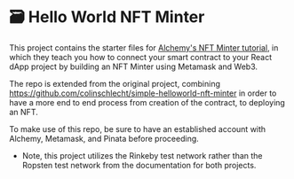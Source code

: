 # 🗃 Hello World NFT Minter

This project contains the starter files for [Alchemy's NFT Minter tutorial](https://docs.alchemyapi.io/alchemy/tutorials/nft-minter), in which they teach you how to connect your smart contract to your React dApp project by building an NFT Minter using Metamask and Web3.

The repo is extended from the original project, combining https://github.com/colinschlecht/simple-helloworld-nft-minter in order to have a more end to end process from creation of the contract, to deploying an NFT. 

To make use of this repo, be sure to have an established account with Alchemy, Metamask, and Pinata before proceeding.

* Note, this project utilizes the Rinkeby test network rather than the Ropsten test network from the documentation for both projects.

